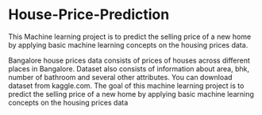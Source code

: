 # House-Price-Prediction
This Machine learning project is to predict the selling price of a new home by applying basic machine learning concepts on the housing prices data.

Bangalore house prices data consists of prices of houses across different places in Bangalore. Dataset also consists of information about area, bhk, number of bathroom and several other attributes.
You can download dataset from kaggle.com.
The goal of this machine learning project is to predict the selling price of a new home by applying basic machine learning concepts on the housing prices data
